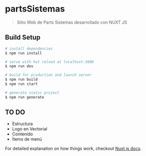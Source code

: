 # partsSistemas

> Sitio Web de Parts Sistemas desarrollado con NUXT JS

## Build Setup

``` bash
# install dependencies
$ npm run install

# serve with hot reload at localhost:3000
$ npm run dev

# build for production and launch server
$ npm run build
$ npm run start

# generate static project
$ npm run generate
```

## TO DO

* Estructura
* Logo en Vectorial
* Contenído
* Ítems de menú 


For detailed explanation on how things work, checkout [Nuxt.js docs](https://nuxtjs.org).
